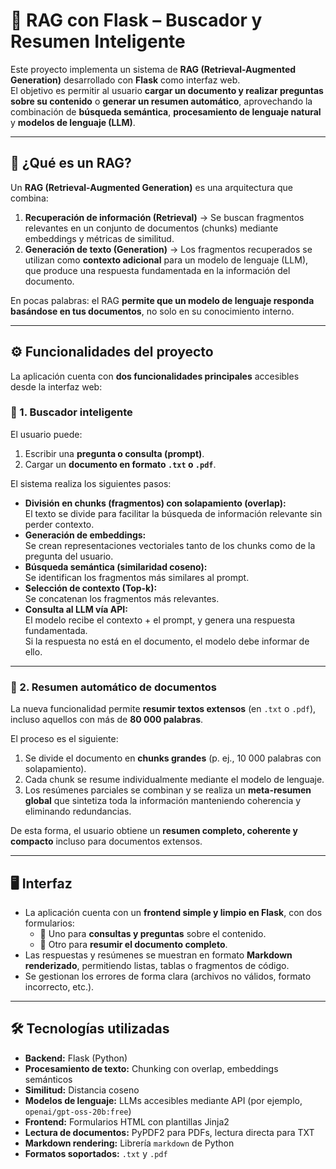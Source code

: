 # 🧠 RAG con Flask – Buscador y Resumen Inteligente

Este proyecto implementa un sistema de **RAG (Retrieval-Augmented Generation)** desarrollado con **Flask** como interfaz web.  
El objetivo es permitir al usuario **cargar un documento y realizar preguntas sobre su contenido** o **generar un resumen automático**, aprovechando la combinación de **búsqueda semántica**, **procesamiento de lenguaje natural** y **modelos de lenguaje (LLM)**.

---

## 📌 ¿Qué es un RAG?

Un **RAG (Retrieval-Augmented Generation)** es una arquitectura que combina:

1. **Recuperación de información (Retrieval)** → Se buscan fragmentos relevantes en un conjunto de documentos (chunks) mediante embeddings y métricas de similitud.  
2. **Generación de texto (Generation)** → Los fragmentos recuperados se utilizan como **contexto adicional** para un modelo de lenguaje (LLM), que produce una respuesta fundamentada en la información del documento.

En pocas palabras: el RAG **permite que un modelo de lenguaje responda basándose en tus documentos**, no solo en su conocimiento interno.

---

## ⚙️ Funcionalidades del proyecto

La aplicación cuenta con **dos funcionalidades principales** accesibles desde la interfaz web:

### 🧩 1. Buscador inteligente

El usuario puede:

1. Escribir una **pregunta o consulta (prompt)**.  
2. Cargar un **documento en formato `.txt` o `.pdf`**.

El sistema realiza los siguientes pasos:

- **División en chunks (fragmentos) con solapamiento (overlap):**  
  El texto se divide para facilitar la búsqueda de información relevante sin perder contexto.
- **Generación de embeddings:**  
  Se crean representaciones vectoriales tanto de los chunks como de la pregunta del usuario.
- **Búsqueda semántica (similaridad coseno):**  
  Se identifican los fragmentos más similares al prompt.
- **Selección de contexto (Top-k):**  
  Se concatenan los fragmentos más relevantes.
- **Consulta al LLM vía API:**  
  El modelo recibe el contexto + el prompt, y genera una respuesta fundamentada.  
  Si la respuesta no está en el documento, el modelo debe informar de ello.

---

### 📝 2. Resumen automático de documentos

La nueva funcionalidad permite **resumir textos extensos** (en `.txt` o `.pdf`), incluso aquellos con más de **80 000 palabras**.

El proceso es el siguiente:

1. Se divide el documento en **chunks grandes** (p. ej., 10 000 palabras con solapamiento).  
2. Cada chunk se resume individualmente mediante el modelo de lenguaje.  
3. Los resúmenes parciales se combinan y se realiza un **meta-resumen global** que sintetiza toda la información manteniendo coherencia y eliminando redundancias.

De esta forma, el usuario obtiene un **resumen completo, coherente y compacto** incluso para documentos extensos.

---

## 🖥️ Interfaz

- La aplicación cuenta con un **frontend simple y limpio en Flask**, con dos formularios:
  - 🧠 Uno para **consultas y preguntas** sobre el contenido.
  - 📝 Otro para **resumir el documento completo**.
- Las respuestas y resúmenes se muestran en formato **Markdown renderizado**, permitiendo listas, tablas o fragmentos de código.
- Se gestionan los errores de forma clara (archivos no válidos, formato incorrecto, etc.).

---

## 🛠️ Tecnologías utilizadas

- **Backend:** Flask (Python)  
- **Procesamiento de texto:** Chunking con overlap, embeddings semánticos  
- **Similitud:** Distancia coseno  
- **Modelos de lenguaje:** LLMs accesibles mediante API (por ejemplo, `openai/gpt-oss-20b:free`)  
- **Frontend:** Formularios HTML con plantillas Jinja2  
- **Lectura de documentos:** PyPDF2 para PDFs, lectura directa para TXT  
- **Markdown rendering:** Librería `markdown` de Python  
- **Formatos soportados:** `.txt` y `.pdf`

